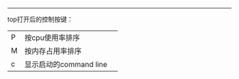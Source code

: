 



----

top打开后的控制按键：

|      |                        |      |
| ---- | ---------------------- | ---- |
| P    | 按cpu使用率排序        |      |
| M    | 按内存占用率排序       |      |
| c    | 显示启动的command line |      |

